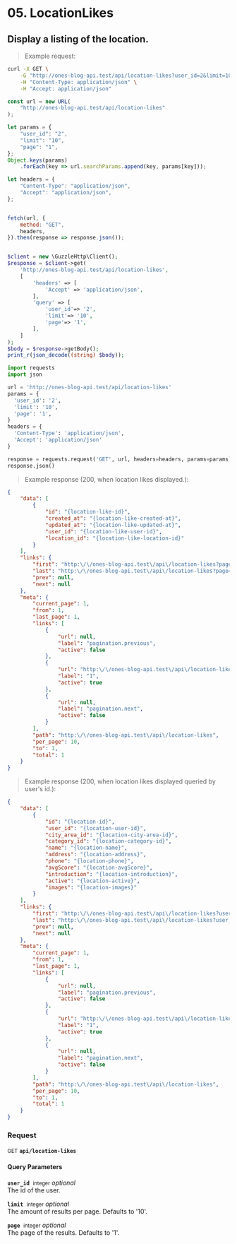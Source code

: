 # 05. LocationLikes


## Display a listing of the location.




> Example request:

```bash
curl -X GET \
    -G "http://ones-blog-api.test/api/location-likes?user_id=2&limit=10&page=1" \
    -H "Content-Type: application/json" \
    -H "Accept: application/json"
```

```javascript
const url = new URL(
    "http://ones-blog-api.test/api/location-likes"
);

let params = {
    "user_id": "2",
    "limit": "10",
    "page": "1",
};
Object.keys(params)
    .forEach(key => url.searchParams.append(key, params[key]));

let headers = {
    "Content-Type": "application/json",
    "Accept": "application/json",
};


fetch(url, {
    method: "GET",
    headers,
}).then(response => response.json());
```

```php

$client = new \GuzzleHttp\Client();
$response = $client->get(
    'http://ones-blog-api.test/api/location-likes',
    [
        'headers' => [
            'Accept' => 'application/json',
        ],
        'query' => [
            'user_id'=> '2',
            'limit'=> '10',
            'page'=> '1',
        ],
    ]
);
$body = $response->getBody();
print_r(json_decode((string) $body));
```

```python
import requests
import json

url = 'http://ones-blog-api.test/api/location-likes'
params = {
  'user_id': '2',
  'limit': '10',
  'page': '1',
}
headers = {
  'Content-Type': 'application/json',
  'Accept': 'application/json'
}

response = requests.request('GET', url, headers=headers, params=params)
response.json()
```


> Example response (200, when location likes displayed.):

```json
{
    "data": [
        {
            "id": "{location-like-id}",
            "created_at": "{location-like-created-at}",
            "updated_at": "{location-like-updated-at}",
            "user_id": "{location-like-user-id}",
            "location_id": "{location-like-location-id}"
        }
    ],
    "links": {
        "first": "http:\/\/ones-blog-api.test\/api\/location-likes?page=1",
        "last": "http:\/\/ones-blog-api.test\/api\/location-likes?page=1",
        "prev": null,
        "next": null
    },
    "meta": {
        "current_page": 1,
        "from": 1,
        "last_page": 1,
        "links": [
            {
                "url": null,
                "label": "pagination.previous",
                "active": false
            },
            {
                "url": "http:\/\/ones-blog-api.test\/api\/location-likes?page=1",
                "label": "1",
                "active": true
            },
            {
                "url": null,
                "label": "pagination.next",
                "active": false
            }
        ],
        "path": "http:\/\/ones-blog-api.test\/api\/location-likes",
        "per_page": 10,
        "to": 1,
        "total": 1
    }
}
```
> Example response (200, when location likes displayed queried by user&#039;s id.):

```json
{
    "data": [
        {
            "id": "{location-id}",
            "user_id": "{location-user-id}",
            "city_area_id": "{location-city-area-id}",
            "category_id": "{location-category-id}",
            "name": "{location-name}",
            "address": "{location-address}",
            "phone": "{location-phone}",
            "avgScore": "{location-avgScore}",
            "introduction": "{location-introduction}",
            "active": "{location-active}",
            "images": "{location-images}"
        }
    ],
    "links": {
        "first": "http:\/\/ones-blog-api.test\/api\/location-likes?user_id=11&page=1",
        "last": "http:\/\/ones-blog-api.test\/api\/location-likes?user_id=11&page=1",
        "prev": null,
        "next": null
    },
    "meta": {
        "current_page": 1,
        "from": 1,
        "last_page": 1,
        "links": [
            {
                "url": null,
                "label": "pagination.previous",
                "active": false
            },
            {
                "url": "http:\/\/ones-blog-api.test\/api\/location-likes?user_id=11&page=1",
                "label": "1",
                "active": true
            },
            {
                "url": null,
                "label": "pagination.next",
                "active": false
            }
        ],
        "path": "http:\/\/ones-blog-api.test\/api\/location-likes",
        "per_page": 10,
        "to": 1,
        "total": 1
    }
}
```
<div id="execution-results-GETapi-location-likes" hidden>
    <blockquote>Received response<span id="execution-response-status-GETapi-location-likes"></span>:</blockquote>
    <pre class="json"><code id="execution-response-content-GETapi-location-likes"></code></pre>
</div>
<div id="execution-error-GETapi-location-likes" hidden>
    <blockquote>Request failed with error:</blockquote>
    <pre><code id="execution-error-message-GETapi-location-likes"></code></pre>
</div>
<form id="form-GETapi-location-likes" data-method="GET" data-path="api/location-likes" data-authed="0" data-hasfiles="0" data-headers='{"Content-Type":"application\/json","Accept":"application\/json"}' onsubmit="event.preventDefault(); executeTryOut('GETapi-location-likes', this);">
<h3>
    Request&nbsp;&nbsp;&nbsp;
    </h3>
<p>
<small class="badge badge-green">GET</small>
 <b><code>api/location-likes</code></b>
</p>
<h4 class="fancy-heading-panel"><b>Query Parameters</b></h4>
<p>
<b><code>user_id</code></b>&nbsp;&nbsp;<small>integer</small>     <i>optional</i> &nbsp;
<input type="number" name="user_id" data-endpoint="GETapi-location-likes" data-component="query"  hidden>
<br>
The id of the user.
</p>
<p>
<b><code>limit</code></b>&nbsp;&nbsp;<small>integer</small>     <i>optional</i> &nbsp;
<input type="number" name="limit" data-endpoint="GETapi-location-likes" data-component="query"  hidden>
<br>
The amount of results per page. Defaults to '10'.
</p>
<p>
<b><code>page</code></b>&nbsp;&nbsp;<small>integer</small>     <i>optional</i> &nbsp;
<input type="number" name="page" data-endpoint="GETapi-location-likes" data-component="query"  hidden>
<br>
The page of the results. Defaults to '1'.
</p>
</form>



